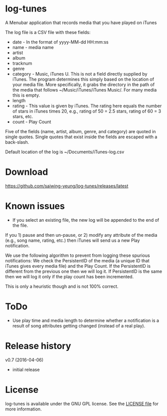 # log-tunes

A Menubar application that records media that you have played on iTunes

The log file is a CSV file with these fields:

* date - In the format of yyyy-MM-dd HH:mm:ss
* name - media name
* artist
* album
* tracknum
* genre
* category - Music, iTunes U. This is not a field directly supplied by iTunes. The program determines this simply based on the location of your media file. More specifically, it grabs the directory in the path of the media that follows ~/Music/iTunes/iTunes Music/. For many media this is empty.
* length 
* rating - This value is given by iTunes. The rating here equals the number of stars in iTunes times 20, e.g., rating of 50 = 2.5 stars, rating of 60 = 3 stars, etc.
* count - Play Count

Five of the fields (name, artist, album, genre, and category) are quoted in single quotes. Single quotes that exist inside the fields are escaped with a back-slash.

Default location of the log is ~/Documents/iTunes-log.csv


# Download

https://github.com/saiwing-yeung/log-tunes/releases/latest


# Known issues

* If you select an existing file, the new log will be appended to the end of the file.


If you 1) pause and then un-pause, or 2) modify any attribute of the media (e.g., song name, rating, etc.) then iTunes will send us a new Play notification.

We use the following algorithm to prevent from logging these spurious notifications: We check the PersistentID of the media (a unique ID that iTunes gives every media file) and the Play Count. If the PersistentID is different from the previous one then we will log it. If PersistentID is the same then we will log it only if the play count has been incremented.

This is only a heuristic though and is not 100% correct.


# ToDo

* Use play time and media length to determine whether a notification is a result of song attributes getting changed (instead of a real play).


# Release history

v0.7 (2016-04-06)

* initial release


# License

log-tunes is available under the GNU GPL license. See the [LICENSE file](https://github.com/saiwing-yeung/log-tunes/blob/master/LICENSE) for more information.

